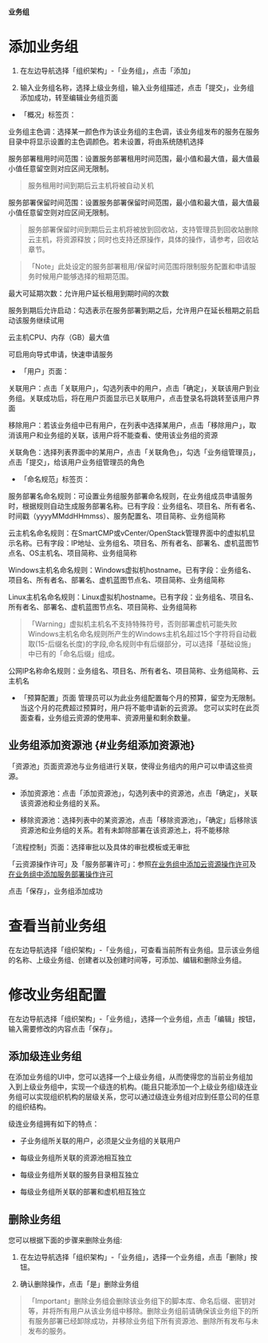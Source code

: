 **业务组**


# 添加业务组

1.  在左边导航选择「组织架构」-「业务组」，点击「添加」

2.  输入业务组名称，选择上级业务组，输入业务组描述，点击「提交」，业务组添加成功，转至编辑业务组页面

+ 「概况」标签页：

业务组主色调：选择某一颜色作为该业务组的主色调，该业务组发布的服务在服务目录中将显示设置的主色调颜色。若未设置，将由系统随机选择

服务部署租用时间范围：设置服务部署租用时间范围，最小值和最大值，最大值最小值任意留空则对应区间无限制。
> 服务租用时间到期后云主机将被自动关机

服务部署保留时间范围：设置服务部署保留时间范围，最小值和最大值，最大值最小值任意留空则对应区间无限制。
> 服务部署保留时间到期后云主机将被放到回收站，支持管理员到回收站删除云主机，将资源释放；同时也支持还原操作，具体的操作，请参考，回收站章节。

>「Note」此处设定的服务部署租用/保留时间范围将限制服务配置和申请服务时候用户能够选择的租期范围。

最大可延期次数：允许用户延长租用到期时间的次数

服务到期后允许启动：勾选表示在服务部署到期之后，允许用户在延长租期之前启动该服务继续试用

云主机CPU、内存（GB）最大值

可启用向导式申请，快速申请服务



+ 「用户」页面：

关联用户：点击「关联用户」，勾选列表中的用户，点击「确定」，关联该用户到业务组。关联成功后，将在用户页面显示已关联用户，点击登录名将跳转至该用户界面

移除用户：若该业务组中已有用户，在列表中选择某用户，点击「移除用户」，取消该用户和业务组的关联，该用户将不能查看、使用该业务组的资源

关联角色：选择列表界面中的某用户，点击「关联角色」，勾选「业务组管理员」，点击「提交」，给该用户业务组管理员的角色

+ 「命名规范」标签页：

服务部署名命名规则：可设置业务组服务部署命名规则，在业务组成员申请服务时，根据规则自动生成服务部署名称。已有字段：业务组名、项目名、所有者名、时间戳（yyyyMMddHHmmss）、服务配置名、项目简称、业务组简称

云主机名命名规则：在SmartCMP或vCenter/OpenStack管理界面中的虚拟机显示名称。已有字段：IP地址、业务组名、项目名、所有者名、部署名、虚机蓝图节点名、OS主机名、项目简称、业务组简称

Windows主机名命名规则：Windows虚拟机hostname。已有字段：业务组名、项目名、所有者名、部署名、虚机蓝图节点名、项目简称、业务组简称

Linux主机名命名规则：Linux虚拟机hostname。已有字段：业务组名、项目名、所有者名、部署名、虚机蓝图节点名、项目简称、业务组简称

>「Warning」虚拟机主机名不支持特殊符号，否则部署虚机可能失败Windows主机名命名规则所产生的Windows主机名超过15个字符将自动截取(15-后缀名长度)的字段,命名规则中有后缀部分，可以选择「基础设施」中已有的「命名后缀」组成。

公网IP名称命名规则：业务组名、项目名、所有者名、项目简称、业务组简称、云主机名

+ 「预算配置」页面
管理员可以为此业务组配置每个月的预算，留空为无限制。当这个月的花费超过预算时，用户将不能申请新的云资源。
您可以实时在此页面查看，业务组云资源的使用率、资源用量和剩余数量。

## 业务组添加资源池 {#业务组添加资源池}
 「资源池」页面资源池与业务组进行关联，使得业务组内的用户可以申请这些资源。

+ 添加资源池：点击「添加资源池」，勾选列表中的资源池，点击「确定」，关联该资源池和业务组的关系。

+ 移除资源池：选择列表中的某资源池，点击「移除资源池」，「确定」后移除该资源池和业务组的关系。若有未卸除部署在该资源池上，将不能移除

「流程控制」页面：选择审批以及具体的审批模板或无审批

「云资源操作许可」及「服务部署许可」：参照[在业务组中添加云资源操作许可](https://cloudchef.github.io/doc/AdminDoc/05服务建模/流程配置.html#在业务组中添加云资源操作许可)及[在业务组中添加服务部署操作许可](https://cloudchef.github.io/doc/AdminDoc/05服务建模/流程配置.html#在业务组中添加服务部署操作许可)

 点击「保存」，业务组添加成功

# 查看当前业务组

在左边导航选择「组织架构」-「业务组」，可查看当前所有业务组。显示该业务组的名称、上级业务组、创建者以及创建时间等，可添加、编辑和删除业务组。

# 修改业务组配置

在左边导航选择「组织架构」-「业务组」，选择一个业务组，点击「编辑」按钮，输入需要修改的内容点击「保存」。

## 添加级连业务组

在添加业务组的UI中，您可以选择一个上级业务组，从而使得您的当前业务组加入到上级业务组中，实现一个级连的机构。(能且只能添加一个上级业务组)级连业务组可以实现组织机构的层级关系，您可以通过级连业务组对应到任意公司的任意的组织结构。

级连业务组拥有如下的特点：

-   子业务组所关联的用户，必须是父业务组的关联用户

-   每级业务组所关联的资源池相互独立

-   每级业务组所关联的服务目录相互独立

-   每级业务组所关联的部署和虚机相互独立

## 删除业务组

您可以根据下面的步骤来删除业务组:

1.  在左边导航选择「组织架构」-「业务组」，选择一个业务组，点击「删除」按钮。

2.  确认删除操作，点击「是」删除业务组

>「Important」删除业务组会删除该业务组下的脚本库、命名后缀、密钥对等，并将所有用户从该业务组中移除。删除业务组前请确保该业务组下的所有服务部署已经卸除成功，并移除业务组下所有资源池、删除所有发布与未发布的服务。
